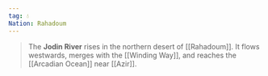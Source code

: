 ```yaml
---
tag: 💧
Nation: Rahadoum
---
```

> The **Jodin River** rises in the northern desert of [[Rahadoum]]. It flows westwards, merges with the [[Winding Way]], and reaches the [[Arcadian Ocean]] near [[Azir]].








